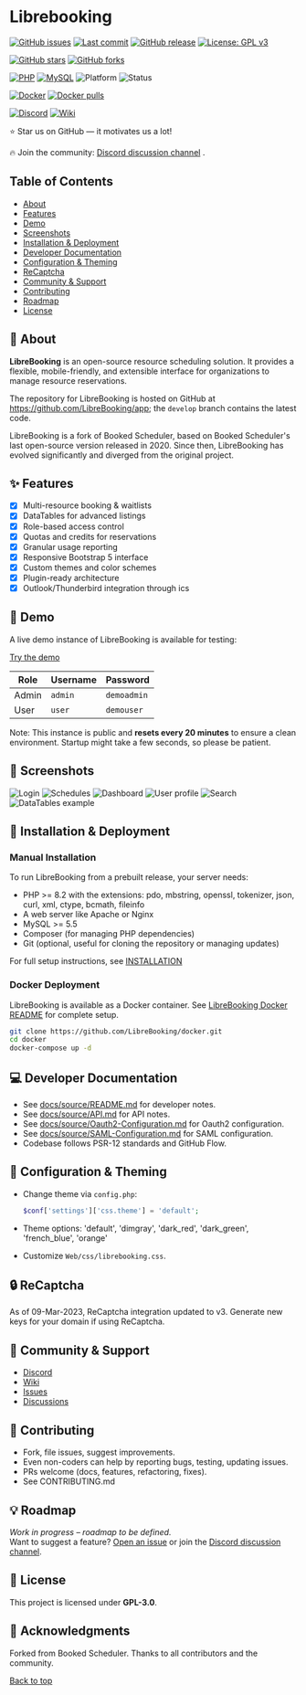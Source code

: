 
# Librebooking

[![GitHub issues](https://img.shields.io/github/issues/LibreBooking/app)](https://github.com/LibreBooking/app/issues)
[![Last commit](https://img.shields.io/github/last-commit/LibreBooking/app)](https://github.com/LibreBooking/app/commits)
[![GitHub release](https://img.shields.io/github/v/release/LibreBooking/app?include_prereleases)](https://github.com/LibreBooking/app/releases)
[![License: GPL v3](https://img.shields.io/badge/license-GPLv3-blue.svg)](https://github.com/LibreBooking/app/blob/develop/LICENSE.md)

[![GitHub stars](https://img.shields.io/github/stars/LibreBooking/app?style=flat)](https://github.com/LibreBooking/app/stargazers)
[![GitHub forks](https://img.shields.io/github/forks/LibreBooking/app?style=flat)](https://github.com/LibreBooking/app/network)

[![PHP](https://img.shields.io/badge/PHP-8.2%2B-brightgreen.svg?logo=php)](https://www.php.net/)
[![MySQL](https://img.shields.io/badge/MySQL-5.5%2B-blue.svg?logo=mysql)](https://www.mysql.com/)
![Platform](https://img.shields.io/badge/Platform-Web-lightgrey)
![Status](https://img.shields.io/badge/Status-Active-green)

[![Docker](https://img.shields.io/badge/Docker-Supported-blue?logo=docker)](https://github.com/LibreBooking/docker)
[![Docker pulls](https://img.shields.io/docker/pulls/librebooking/librebooking)](https://github.com/LibreBooking/docker)

[![Discord](https://img.shields.io/badge/Discord-5865F2?style=flat&logo=discord&logoColor=white)](https://discord.gg/4TGThPtmX8)
[![Wiki](https://img.shields.io/badge/Wiki-Available-lightgrey?logo=read-the-docs)](https://github.com/LibreBooking/app/wiki)

⭐ Star us on GitHub — it motivates us a lot!

🔥 Join the community: [Discord discussion channel](https://discord.gg/4TGThPtmX8) .

## Table of Contents

- [About](#-about)
- [Features](#-features)
- [Demo](#-demo)
- [Screenshots](#-screenshots)
- [Installation & Deployment](#-installation--deployment)
- [Developer Documentation](#-developer-documentation)
- [Configuration & Theming](#-configuration--theming)
- [ReCaptcha](#-recaptcha)
- [Community & Support](#-community--support)
- [Contributing](#-contributing)
- [Roadmap](#-roadmap)
- [License](#-license)

## 🚀 About

**LibreBooking** is an open-source resource scheduling solution. It provides a
flexible, mobile-friendly, and extensible interface for organizations to manage
resource reservations.

The repository for LibreBooking is hosted on GitHub at
<https://github.com/LibreBooking/app>; the `develop` branch contains the latest
code.

LibreBooking is a fork of Booked Scheduler, based on Booked Scheduler's last
open-source version released in 2020. Since then, LibreBooking has evolved
significantly and diverged from the original project.

## ✨ Features

- [x] Multi-resource booking & waitlists
- [x] DataTables for advanced listings
- [x] Role-based access control
- [x] Quotas and credits for reservations
- [x] Granular usage reporting
- [x] Responsive Bootstrap 5 interface
- [x] Custom themes and color schemes
- [x] Plugin-ready architecture
- [x] Outlook/Thunderbird integration through ics

## 🧪 Demo

A live demo instance of LibreBooking is available for testing:

[Try the demo](https://librebooking-demo.fly.dev/)

| Role  | Username | Password    |
| ----- | -------- | ----------- |
| Admin | `admin`  | `demoadmin` |
| User  | `user`   | `demouser`  |

Note: This instance is public and **resets every 20 minutes** to ensure a clean environment. Startup might take a few seconds, so please be patient.

## 📸 Screenshots

![Login](./Web/img/readme/02.png)
![Schedules](./Web/img/readme/06.png)
![Dashboard](./Web/img/readme/03.png)
![User profile](./Web/img/readme/04.png)
![Search](./Web/img/readme/07.png)
![DataTables example](./Web/img/readme/15.png)

## 🔧 Installation & Deployment

### Manual Installation

To run LibreBooking from a prebuilt release, your server needs:

- PHP >= 8.2 with the  extensions: pdo, mbstring, openssl, tokenizer, json, curl, xml, ctype, bcmath, fileinfo
- A web server like Apache or Nginx
- MySQL >= 5.5
- Composer (for managing PHP dependencies)
- Git (optional, useful for cloning the repository or managing updates)

For full setup instructions, see
[INSTALLATION](https://github.com/LibreBooking/app/blob/develop/docs/source/INSTALLATION.rst)

### Docker Deployment

LibreBooking is available as a Docker container. See [LibreBooking Docker README](https://github.com/LibreBooking/docker) for complete setup.

```bash
git clone https://github.com/LibreBooking/docker.git
cd docker
docker-compose up -d
```

## 💻 Developer Documentation

- See
  [docs/source/README.md](https://github.com/LibreBooking/app/blob/develop/docs/source/DEVELOPER-README.rst
)
  for developer notes.
- See [docs/source/API.md](https://github.com/LibreBooking/app/blob/develop/docs/source/API.rst)
  for API notes.
- See
  [docs/source/Oauth2-Configuration.md](https://github.com/LibreBooking/app/blob/develop/docs/source/Oauth2-Configuration.rst)
  for Oauth2 configuration.
- See
  [docs/source/SAML-Configuration.md](https://github.com/LibreBooking/app/blob/develop/docs/source/SAML-Configuration.rst)
  for SAML configuration.
- Codebase follows PSR-12 standards and GitHub Flow.

## 🎨 Configuration & Theming

- Change theme via `config.php`:

  ```php
  $conf['settings']['css.theme'] = 'default';
  ```

- Theme options: 'default', 'dimgray', 'dark_red', 'dark_green', 'french_blue', 'orange'
- Customize `Web/css/librebooking.css`.

## 🔒 ReCaptcha

As of 09-Mar-2023, ReCaptcha integration updated to v3. Generate new keys for your domain if using ReCaptcha.

## 💬 Community & Support

- [Discord](https://discord.gg/4TGThPtmX8)
- [Wiki](https://github.com/LibreBooking/app/wiki)
- [Issues](https://github.com/LibreBooking/app/issues)
- [Discussions](https://github.com/LibreBooking/app/discussions)

## 🤝 Contributing

- Fork, file issues, suggest improvements.
- Even non-coders can help by reporting bugs, testing, updating issues.
- PRs welcome (docs, features, refactoring, fixes).
- See CONTRIBUTING.md

## 💡 Roadmap

_Work in progress – roadmap to be defined._  
Want to suggest a feature? [Open an issue](https://github.com/LibreBooking/app/issues) or join the [Discord discussion channel](https://discord.gg/4TGThPtmX8).

## 📜 License

This project is licensed under **GPL-3.0**.

## 🙏 Acknowledgments

Forked from Booked Scheduler. Thanks to all contributors and the community.

[Back to top](#librebooking)
